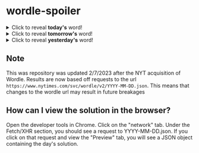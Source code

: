 # wordle-spoiler

<details>
  <summary>Click to reveal <b>today's</b> word!</summary>
  <br>
  <b> kiosk </b>
</details>

<details>
  <summary>Click to reveal <b>tomorrow's</b> word!</summary>
  <br>
  <b> sweat </b>
</details>

<details>
  <summary>Click to reveal <b>yesterday's</b> word!</summary>
  <br>
  <b> avail </b>
</details>

## Note
This was repository was updated 2/7/2023 after the NYT acquisition of Wordle. Results are now based off requests to the url `https://www.nytimes.com/svc/wordle/v2/YYYY-MM-DD.json`. This means that changes to the wordle url may result in future breakages

## How can I view the solution in the browser?
Open the developer tools in Chrome. Click on the "network" tab. Under the Fetch/XHR section, you should see a request to YYYY-MM-DD.json. If you click on that request and view the "Preview" tab, you will see a JSON object containing the day's solution.